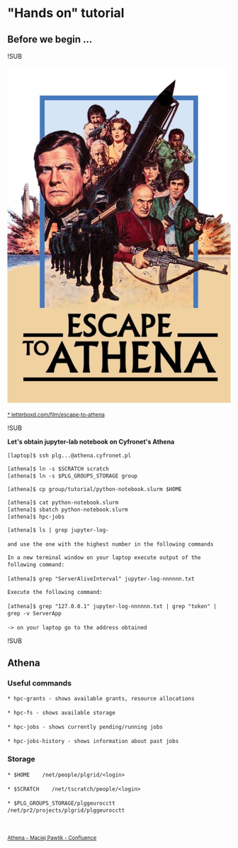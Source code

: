 # "Hands on" tutorial

## Before we begin ...

!SUB

![](images/escape_to_athena_2.png)<!-- .element width="40%" -->

<small>[* letterboxd.com/film/escape-to-athena](https://letterboxd.com/film/escape-to-athena/)</small>

!SUB

**Let's obtain jupyter-lab notebook on Cyfronet's Athena**

```
[laptop]$ ssh plg...@athena.cyfronet.pl
```

```
[athena]$ ln -s $SCRATCH scratch
[athena]$ ln -s $PLG_GROUPS_STORAGE group
```

```
[athena]$ cp group/tutorial/python-notebook.slurm $HOME
```

```
[athena]$ cat python-notebook.slurm
[athena]$ sbatch python-notebook.slurm
[athena]$ hpc-jobs
```

```
[athena]$ ls | grep jupyter-log-

and use the one with the highest number in the following commands
```

```
In a new terminal window on your laptop execute output of the following command:

[athena]$ grep "ServerAliveInterval" jupyter-log-nnnnnn.txt
```

```
Execute the following command:

[athena]$ grep "127.0.0.1" jupyter-log-nnnnnn.txt | grep "token" | grep -v ServerApp

-> on your laptop go to the address obtained
```

!SUB

## Athena

### Useful commands

```
* hpc-grants - shows available grants, resource allocations

* hpc-fs - shows available storage

* hpc-jobs - shows currently pending/running jobs

* hpc-jobs-history - shows information about past jobs
```

### Storage

```
* $HOME    /net/people/plgrid/<login>

* $SCRATCH    /net/tscratch/people/<login>

* $PLG_GROUPS_STORAGE/plggeurocctt    /net/pr2/projects/plgrid/plggeurocctt
```

<!--
!SUB
### Visual Studio Code + Git

![VSC start](images/vsc-start.png)
-->

</br>

<small>[Athena - Maciej Pawlik - Confluence](https://docs.cyfronet.pl/display/~plgpawlik/Athena)</small>
